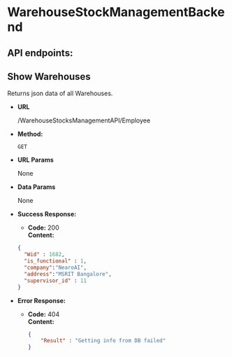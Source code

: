 # WarehouseStockManagementBackend

## API endpoints:

**Show Warehouses**
----
  Returns json data of all Warehouses.

* **URL**

  /WarehouseStocksManagementAPI/Employee

* **Method:**

  `GET`
  
*  **URL Params**

    None

* **Data Params**

  None

* **Success Response:**

  * **Code:** 200 <br />
    **Content:** 
  ```json
  {
    "Wid" : 1682,
    "is_functional" : 1,
    "company":"NearoAI", 
    "address":"MSRIT Bangalore",
    "supervisor_id" : 11
  }
  ``` 
* **Error Response:**

  * **Code:** 404  <br />
    **Content:** 
    ```json
    { 
    	"Result" : "Getting info from DB failed" 
    }
    ```
